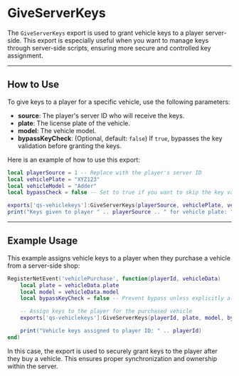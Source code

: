 # GiveServerKeys

The `GiveServerKeys` export is used to grant vehicle keys to a player server-side. This export is especially useful when you want to manage keys through server-side scripts, ensuring more secure and controlled key assignment.

***

## **How to Use**

To give keys to a player for a specific vehicle, use the following parameters:

* **source**: The player's server ID who will receive the keys.
* **plate**: The license plate of the vehicle.
* **model**: The vehicle model.
* **bypassKeyCheck**: (Optional, default: `false`) If `true`, bypasses the key validation before granting the keys.

Here is an example of how to use this export:

```lua
local playerSource = 1 -- Replace with the player's server ID
local vehiclePlate = "XYZ123"
local vehicleModel = "Adder"
local bypassCheck = false -- Set to true if you want to skip the key validation

exports['qs-vehiclekeys']:GiveServerKeys(playerSource, vehiclePlate, vehicleModel, bypassCheck)
print("Keys given to player " .. playerSource .. " for vehicle plate: " .. vehiclePlate)
```

***

## **Example Usage**

This example assigns vehicle keys to a player when they purchase a vehicle from a server-side shop:

```lua
RegisterNetEvent('vehiclePurchase', function(playerId, vehicleData)
    local plate = vehicleData.plate
    local model = vehicleData.model
    local bypassKeyCheck = false -- Prevent bypass unless explicitly allowed

    -- Assign keys to the player for the purchased vehicle
    exports['qs-vehiclekeys']:GiveServerKeys(playerId, plate, model, bypassKeyCheck)

    print("Vehicle keys assigned to player ID: " .. playerId)
end)
```

In this case, the export is used to securely grant keys to the player after they buy a vehicle. This ensures proper synchronization and ownership within the server.
